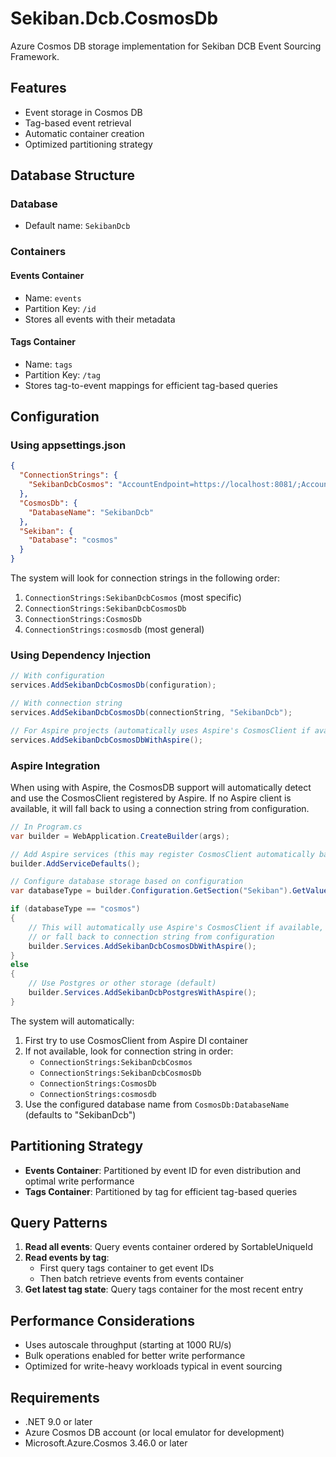 # Sekiban.Dcb.CosmosDb

Azure Cosmos DB storage implementation for Sekiban DCB Event Sourcing Framework.

## Features

- Event storage in Cosmos DB
- Tag-based event retrieval
- Automatic container creation
- Optimized partitioning strategy

## Database Structure

### Database
- Default name: `SekibanDcb`

### Containers

#### Events Container
- Name: `events`
- Partition Key: `/id`
- Stores all events with their metadata

#### Tags Container
- Name: `tags`
- Partition Key: `/tag`
- Stores tag-to-event mappings for efficient tag-based queries

## Configuration

### Using appsettings.json

```json
{
  "ConnectionStrings": {
    "SekibanDcbCosmos": "AccountEndpoint=https://localhost:8081/;AccountKey=..."
  },
  "CosmosDb": {
    "DatabaseName": "SekibanDcb"
  },
  "Sekiban": {
    "Database": "cosmos"
  }
}
```

The system will look for connection strings in the following order:
1. `ConnectionStrings:SekibanDcbCosmos` (most specific)
2. `ConnectionStrings:SekibanDcbCosmosDb`
3. `ConnectionStrings:CosmosDb`
4. `ConnectionStrings:cosmosdb` (most general)

### Using Dependency Injection

```csharp
// With configuration
services.AddSekibanDcbCosmosDb(configuration);

// With connection string
services.AddSekibanDcbCosmosDb(connectionString, "SekibanDcb");

// For Aspire projects (automatically uses Aspire's CosmosClient if available)
services.AddSekibanDcbCosmosDbWithAspire();
```

### Aspire Integration

When using with Aspire, the CosmosDB support will automatically detect and use the CosmosClient registered by Aspire. If no Aspire client is available, it will fall back to using a connection string from configuration.

```csharp
// In Program.cs
var builder = WebApplication.CreateBuilder(args);

// Add Aspire services (this may register CosmosClient automatically based on Aspire configuration)
builder.AddServiceDefaults();

// Configure database storage based on configuration
var databaseType = builder.Configuration.GetSection("Sekiban").GetValue<string>("Database")?.ToLower();

if (databaseType == "cosmos")
{
    // This will automatically use Aspire's CosmosClient if available,
    // or fall back to connection string from configuration
    builder.Services.AddSekibanDcbCosmosDbWithAspire();
}
else
{
    // Use Postgres or other storage (default)
    builder.Services.AddSekibanDcbPostgresWithAspire();
}
```

The system will automatically:
1. First try to use CosmosClient from Aspire DI container
2. If not available, look for connection string in order:
   - `ConnectionStrings:SekibanDcbCosmos`
   - `ConnectionStrings:SekibanDcbCosmosDb`
   - `ConnectionStrings:CosmosDb`
   - `ConnectionStrings:cosmosdb`
3. Use the configured database name from `CosmosDb:DatabaseName` (defaults to "SekibanDcb")

## Partitioning Strategy

- **Events Container**: Partitioned by event ID for even distribution and optimal write performance
- **Tags Container**: Partitioned by tag for efficient tag-based queries

## Query Patterns

1. **Read all events**: Query events container ordered by SortableUniqueId
2. **Read events by tag**: 
   - First query tags container to get event IDs
   - Then batch retrieve events from events container
3. **Get latest tag state**: Query tags container for the most recent entry

## Performance Considerations

- Uses autoscale throughput (starting at 1000 RU/s)
- Bulk operations enabled for better write performance
- Optimized for write-heavy workloads typical in event sourcing

## Requirements

- .NET 9.0 or later
- Azure Cosmos DB account (or local emulator for development)
- Microsoft.Azure.Cosmos 3.46.0 or later